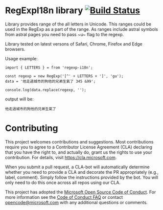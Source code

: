 # RegExpI18n library [![Build Status](https://travis-ci.org/Microsoft/regexp-i18n.svg?branch=master)](https://travis-ci.org/Microsoft/regexp-i18n)
Library provides range of the all letters in Unicode.
This ranges could be used in the RegExp as a part of the range. As ranges include astral symbols from astral pages you need to pass ~u~ flag to the regexp.

Library tested on latest versons of Safari, Chrome, Firefox and Edge browsers.

Usage example:

```
import { LETTERS } = from 'regexp-i18n';

const regexp = new RegExp('[^' + LETTERS + ']', 'gu');
data = '他走過城市的狗他的兄弟生氣了 345 &99';

console.log(data.replace(regexp, '');
```

output will be:
```
他走過城市的狗他的兄弟生氣了
```

# Contributing

This project welcomes contributions and suggestions.  Most contributions require you to agree to a
Contributor License Agreement (CLA) declaring that you have the right to, and actually do, grant us
the rights to use your contribution. For details, visit https://cla.microsoft.com.

When you submit a pull request, a CLA-bot will automatically determine whether you need to provide
a CLA and decorate the PR appropriately (e.g., label, comment). Simply follow the instructions
provided by the bot. You will only need to do this once across all repos using our CLA.

This project has adopted the [Microsoft Open Source Code of Conduct](https://opensource.microsoft.com/codeofconduct/).
For more information see the [Code of Conduct FAQ](https://opensource.microsoft.com/codeofconduct/faq/) or
contact [opencode@microsoft.com](mailto:opencode@microsoft.com) with any additional questions or comments.
